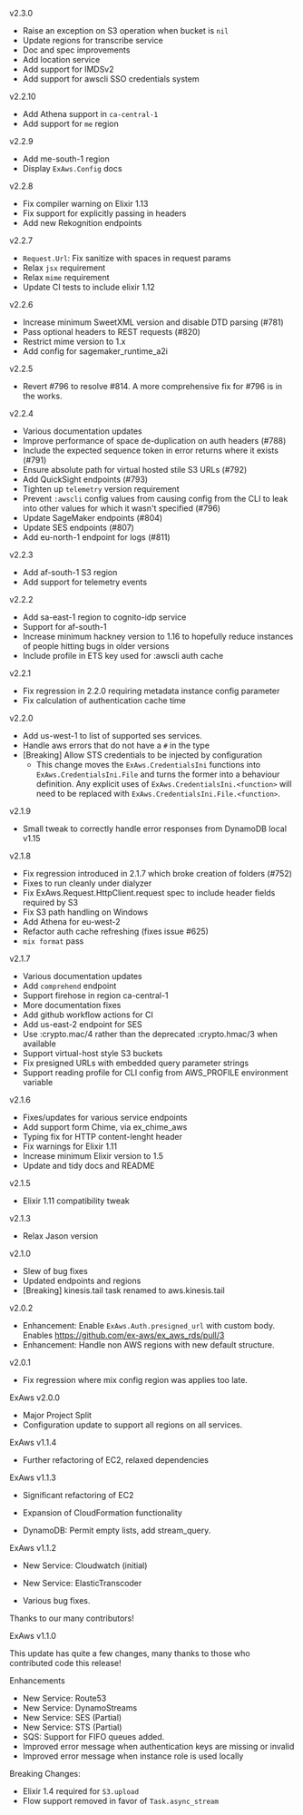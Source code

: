 v2.3.0
- Raise an exception on S3 operation when bucket is `nil`
- Update regions for transcribe service
- Doc and spec improvements
- Add location service
- Add support for IMDSv2
- Add support for awscli SSO credentials system

v2.2.10
- Add Athena support in `ca-central-1`
- Add support for `me` region

v2.2.9
- Add me-south-1 region
- Display `ExAws.Config` docs

v2.2.8
- Fix compiler warning on Elixir 1.13
- Fix support for explicitly passing in headers
- Add new Rekognition endpoints

v2.2.7
- `Request.Url`: Fix sanitize with spaces in request params
- Relax `jsx` requirement
- Relax `mime` requirement
- Update CI tests to include elixir 1.12

v2.2.6
- Increase minimum SweetXML version and disable DTD parsing (#781)
- Pass optional headers to REST requests (#820)
- Restrict mime version to 1.x
- Add config for sagemaker_runtime_a2i

v2.2.5
- Revert #796 to resolve #814. A more comprehensive fix for #796 is in the works.

v2.2.4
- Various documentation updates
- Improve performance of space de-duplication on auth headers (#788)
- Include the expected sequence token in error returns where it exists (#791)
- Ensure absolute path for virtual hosted stile S3 URLs (#792)
- Add QuickSight endpoints (#793)
- Tighten up `telemetry` version requirement
- Prevent `:awscli` config values from causing config from the CLI to leak into other values for
which it wasn't specified (#796)
- Update SageMaker endpoints (#804)
- Update SES endpoints (#807)
- Add eu-north-1 endpoint for logs (#811)

v2.2.3
- Add af-south-1 S3 region
- Add support for telemetry events

v2.2.2
- Add sa-east-1 region to cognito-idp service
- Support for af-south-1
- Increase minimum hackney version to 1.16 to hopefully reduce instances of people hitting bugs
in older versions
- Include profile in ETS key used for :awscli auth cache

v2.2.1
- Fix regression in 2.2.0 requiring metadata instance config parameter
- Fix calculation of authentication cache time

v2.2.0
- Add us-west-1 to list of supported ses services.
- Handle aws errors that do not have a `#` in the type
- [Breaking] Allow STS credentials to be injected by configuration
  - This change moves the `ExAws.CredentialsIni` functions into
    `ExAws.CredentialsIni.File` and turns the former into a behaviour definition.
    Any explicit uses of `ExAws.CredentialsIni.<function>` will need to be
    replaced with `ExAws.CredentialsIni.File.<function>`.

v2.1.9
- Small tweak to correctly handle error responses from DynamoDB local v1.15

v2.1.8
- Fix regression introduced in 2.1.7 which broke creation of folders (#752)
- Fixes to run cleanly under dialyzer
- Fix ExAws.Request.HttpClient.request spec to include header fields required by S3
- Fix S3 path handling on Windows
- Add Athena for eu-west-2
- Refactor auth cache refreshing (fixes issue #625)
- `mix format` pass

v2.1.7

- Various documentation updates
- Add `comprehend` endpoint
- Support firehose in region ca-central-1
- More documentation fixes
- Add github workflow actions for CI
- Add us-east-2 endpoint for SES
- Use :crypto.mac/4 rather than the deprecated :crypto.hmac/3 when available
- Support virtual-host style S3 buckets
- Fix presigned URLs with embedded query parameter strings
- Support reading profile for CLI config from AWS_PROFILE environment variable

v2.1.6

- Fixes/updates for various service endpoints
- Add support form Chime, via ex_chime_aws
- Typing fix for HTTP content-lenght header
- Fix warnings for Elixir 1.11
- Increase minimum Elixir version to 1.5
- Update and tidy docs and README

v2.1.5

- Elixir 1.11 compatibility tweak

v2.1.3

- Relax Jason version

v2.1.0

- Slew of bug fixes
- Updated endpoints and regions
- [Breaking] kinesis.tail task renamed to aws.kinesis.tail

v2.0.2

- Enhancement: Enable `ExAws.Auth.presigned_url` with custom body. Enables https://github.com/ex-aws/ex_aws_rds/pull/3
- Enhancement: Handle non AWS regions with new default structure.

v2.0.1

- Fix regression where mix config region was applies too late.

ExAws v2.0.0

- Major Project Split
- Configuration update to support all regions on all services.

ExAws v1.1.4

- Further refactoring of EC2, relaxed dependencies

ExAws v1.1.3

- Significant refactoring of EC2
- Expansion of CloudFormation functionality

- DynamoDB: Permit empty lists, add stream_query.

ExAws v1.1.2

- New Service: Cloudwatch (initial)
- New Service: ElasticTranscoder

- Various bug fixes.

Thanks to our many contributors!

ExAws v1.1.0

This update has quite a few changes, many thanks to those who contributed code
this release!

Enhancements
- New Service: Route53
- New Service: DynamoStreams
- New Service: SES (Partial)
- New Service: STS (Partial)
- SQS: Support for FIFO queues added.
- Improved error message when authentication keys are missing or invalid
- Improved error message when instance role is used locally

Breaking Changes:
- Elixir 1.4 required for `S3.upload`
- Flow support removed in favor of `Task.async_stream`
